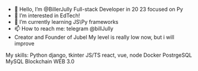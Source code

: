 - 👋 Hello, I’m @BillerJully Full-stack Developer in 20 23 focused on Py
- 👀 I’m interested in EdTech!
- 🌱 I’m currently learning JS\Py frameworks
- 📫 How to reach me: telegram @billJully
- Creator and Founder of Jubel
My level is really low now, but i will improve

My skills:
Python django, tkinter
JS/TS react, vue, node
Docker
PostrgeSQL
MySQL
Blockchain
WEB 3.0
<!---
BillerJully/BillerJully is a ✨ special ✨ repository because its `README.md` (this file) appears on your GitHub profile.
You can click the Preview link to take a look at your changes.
--->
